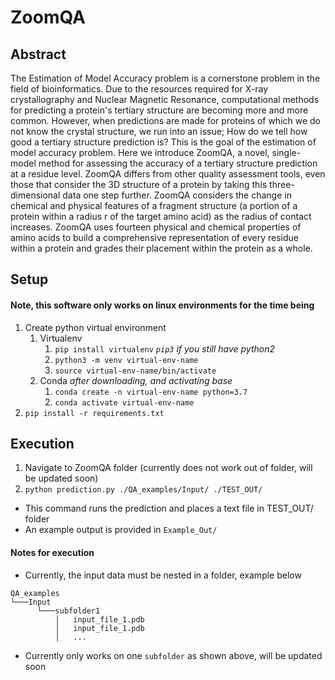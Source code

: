 # ZoomQA

## Abstract
The Estimation of Model Accuracy problem is a cornerstone problem in the field of bioinformatics. Due to the resources required for X-ray crystallography and Nuclear Magnetic Resonance, computational methods for predicting a protein's tertiary structure are becoming more and more common. However, when predictions are made for proteins of which we do not know the crystal structure, we run into an issue; How do we tell how good a tertiary structure prediction is? This is the goal of the estimation of model accuracy problem. Here we introduce ZoomQA, a novel, single-model method for assessing the accuracy of a tertiary structure prediction at a residue level. ZoomQA differs from other quality assessment tools, even those that consider the 3D structure of a protein by taking this three-dimensional data one step further. ZoomQA considers the change in chemical and physical features of a fragment structure (a portion of a protein within a radius r of the target amino acid) as the radius of contact increases. ZoomQA uses fourteen physical and chemical properties of amino acids to build a comprehensive representation of every residue within a protein and grades their placement within the protein as a whole.


## Setup

#### Note, this software only works on linux environments for the time being

1. Create python virtual environment
	1. Virtualenv
		1. `pip install virtualenv` *`pip3` if you still have python2* 
		1. `python3 -m venv virtual-env-name`
		1. `source virtual-env-name/bin/activate`
	1. Conda *after downloading, and activating base*
		1. `conda create -n virtual-env-name python=3.7`
		1. `conda activate virtual-env-name`
1. `pip install -r requirements.txt`

## Execution
1. Navigate to ZoomQA folder (currently does not work out of folder, will be updated soon)
1. `python prediction.py ./QA_examples/Input/ ./TEST_OUT/`
  - This command runs the prediction and places a text file in TEST_OUT/ folder
  - An example output is provided in `Example_Out/`

#### Notes for execution
- Currently, the input data must be nested in a folder, example below
```
QA_examples
└───Input
      └───subfolder1
          │   input_file_1.pdb
          │   input_file_1.pdb
          │   ...
```
- Currently only works on one `subfolder` as shown above, will be updated soon
